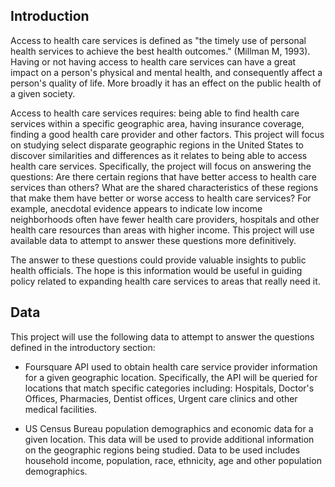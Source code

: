 ## Introduction 

Access to health care services is defined as "the timely use of personal health services to achieve the best health outcomes." (Millman M, 1993). Having or not having access to health care services can have a great impact on a person's physical and mental health, and consequently affect a person's quality of life. More broadly it has an effect on the public health of a given society.



Access to health care services requires: being able to find health care services within a specific geographic area, having insurance coverage, finding a good health care provider and other factors. This project will focus on studying select disparate geographic regions in the United States to discover similarities and differences as it relates to being able to access health care services. Specifically, the project will focus on answering the questions: Are there certain regions that have better access to health care services than others? What are the shared characteristics of these regions that make them have better or worse access to health care services? For example, anecdotal evidence appears to indicate low income neighborhoods often have fewer health care providers, hospitals and other health care resources than areas with higher income. This project will use available data to attempt to answer these questions more definitively.

The answer to these questions could provide valuable insights to public health officials. The hope is this information would be useful in guiding policy related to expanding health care services to areas that really need it. 

## Data 

This project will use the following data to attempt to answer the questions defined in the introductory section:


* Foursquare API used to obtain health care service provider information for a given geographic location. Specifically, the API will be queried for locations that match specific categories including: Hospitals, Doctor's Offices, Pharmacies, Dentist offices, Urgent care clinics and other medical facilities.


* US Census Bureau population demographics and economic data for a given location. This data will be used to provide additional information on the geographic regions being studied. Data to be used includes household income, population, race, ethnicity, age and other population demographics.